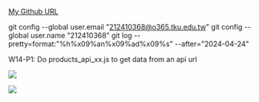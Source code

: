 [My Github URL](https://github.com/github212410368/1122-js-demo-212410368.git)

git config --global user.email "212410368@o365.tku.edu.tw"
git config --global user.name "212410368"
git log --pretty=format:"%h%x09%an%x09%ad%x09%s" --after="2024-04-24"

W14-P1: Do products_api_xx.js to get data from an api url

![](w14-p1-1.png)

![](w14-p1-2.png)

```

```
